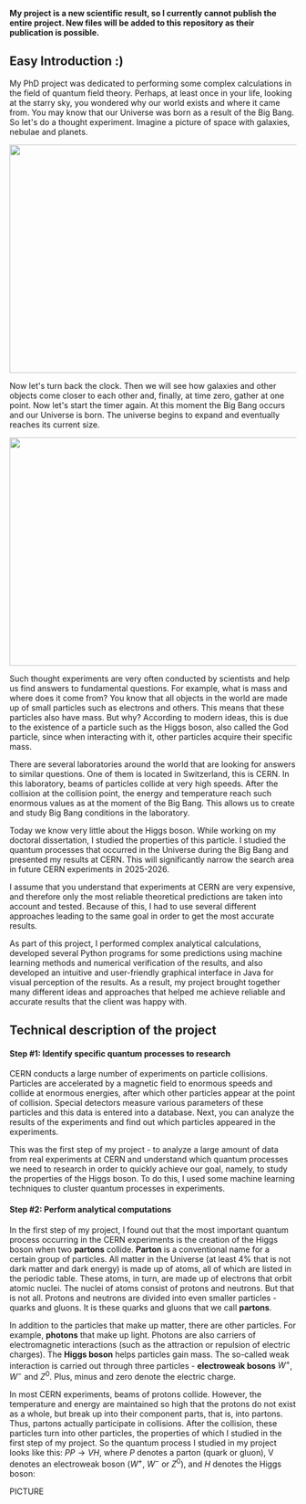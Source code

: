 **My project is a new scientific result, so I currently cannot publish the entire project. New files will be added to this repository as their publication is possible.**

## Easy Introduction :)

My PhD project was dedicated to performing some complex calculations in the field of quantum field theory. Perhaps, at least once in your life, looking at the starry sky, you wondered why our world exists and where it came from. You may know that our Universe was born as a result of the Big Bang. So let's do a thought experiment. Imagine a picture of space with galaxies, nebulae and planets.

<img src="https://github.com/korneevdi/Quantum_Radiative_Corrections/blob/main/Pictures/Universe.png" width="600" height="400">

Now let's turn back the clock. Then we will see how galaxies and other objects come closer to each other and, finally, at time zero, gather at one point. Now let's start the timer again. At this moment the Big Bang occurs and our Universe is born. The universe begins to expand and eventually reaches its current size.

<img src="https://github.com/korneevdi/Quantum_Radiative_Corrections/blob/main/Pictures/Big_Bang.png" width="600" height="400">

Such thought experiments are very often conducted by scientists and help us find answers to fundamental questions. For example, what is mass and where does it come from? You know that all objects in the world are made up of small particles such as electrons and others. This means that these particles also have mass. But why? According to modern ideas, this is due to the existence of a particle such as the Higgs boson, also called the God particle, since when interacting with it, other particles acquire their specific mass.

There are several laboratories around the world that are looking for answers to similar questions. One of them is located in Switzerland, this is CERN. In this laboratory, beams of particles collide at very high speeds. After the collision at the collision point, the energy and temperature reach such enormous values as at the moment of the Big Bang. This allows us to create and study Big Bang conditions in the laboratory.

Today we know very little about the Higgs boson. While working on my doctoral dissertation, I studied the properties of this particle. I studied the quantum processes that occurred in the Universe during the Big Bang and presented my results at CERN. This will significantly narrow the search area in future CERN experiments in 2025-2026.

I assume that you understand that experiments at CERN are very expensive, and therefore only the most reliable theoretical predictions are taken into account and tested. Because of this, I had to use several different approaches leading to the same goal in order to get the most accurate results.

As part of this project, I performed complex analytical calculations, developed several Python programs for some predictions using machine learning methods and numerical verification of the results, and also developed an intuitive and user-friendly graphical interface in Java for visual perception of the results. As a result, my project brought together many different ideas and approaches that helped me achieve reliable and accurate results that the client was happy with.

## Technical description of the project

#### Step #1: Identify specific quantum processes to research

CERN conducts a large number of experiments on particle collisions. Particles are accelerated by a magnetic field to enormous speeds and collide at enormous energies, after which other particles appear at the point of collision. Special detectors measure various parameters of these particles and this data is entered into a database. Next, you can analyze the results of the experiments and find out which particles appeared in the experiments.

This was the first step of my project - to analyze a large amount of data from real experiments at CERN and understand which quantum processes we need to research in order to quickly achieve our goal, namely, to study the properties of the Higgs boson. To do this, I used some machine learning techniques to cluster quantum processes in experiments.

#### Step #2: Perform analytical computations

In the first step of my project, I found out that the most important quantum process occurring in the CERN experiments is the creation of the Higgs boson when two **partons** collide. **Parton** is a conventional name for a certain group of particles. All matter in the Universe (at least 4% that is not dark matter and dark energy) is made up of atoms, all of which are listed in the periodic table. These atoms, in turn, are made up of electrons that orbit atomic nuclei. The nuclei of atoms consist of protons and neutrons. But that is not all. Protons and neutrons are divided into even smaller particles - quarks and gluons. It is these quarks and gluons that we call **partons**.

In addition to the particles that make up matter, there are other particles. For example, **photons** that make up light. Photons are also carriers of electromagnetic interactions (such as the attraction or repulsion of electric charges). The **Higgs boson** helps particles gain mass. The so-called weak interaction is carried out through three particles - **electroweak bosons** $W^+$, $W^-$ and $Z^0$. Plus, minus and zero denote the electric charge.

In most CERN experiments, beams of protons collide. However, the temperature and energy are maintained so high that the protons do not exist as a whole, but break up into their component parts, that is, into partons. Thus, partons actually participate in collisions. After the collision, these particles turn into other particles, the properties of which I studied in the first step of my project. So the quantum process I studied in my project looks like this: $PP \rightarrow VH$, where $P$ denotes a parton (quark or gluon), V denotes an electroweak boson ($W^+$, $W^-$ or $Z^0$), and $H$ denotes the Higgs boson:

PICTURE
